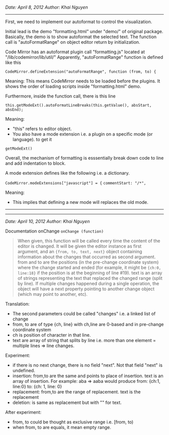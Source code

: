 *Date: April 8, 2012*
*Author: Khai Nguyen*
* * *

First, we need to implement our autoformat to control the visualization.

Initial lead is the demo "formatting.html" under "demo/" of original package.
Basically, the demo is to show autoformat the selected text.
The function call is "autoFormatRange" on object editor return by initialization.

Code Mirror has an autoformat plugin call "formatting.js" located at "/lib/codemirror/lib/util/"
Apparently, "autoFormatRange" function is defined like this

`CodeMirror.defineExtension("autoFormatRange", function (from, to) {`

Meaning:
This means CodeMirror needs to be loaded before the plugins. It shows
the order of loading scripts inside "formatting.html" demo.

Furthermore, inside the function call, there is this line

`this.getModeExt().autoFormatLineBreaks(this.getValue(), absStart, absEnd);`

Meaning:
+ "this" refers to editor object.
+ You also have a mode extension i.e. a plugin on a specific mode (or language). to get it

`getModeExt()`

Overall, the mechanism of formatting is esssentially break down code
to line and add indentation to block.

A mode extension defines like the following i.e. a dictionary.

`CodeMirror.modeExtensions["javascript"] = {`
`commentStart: "/*",`

Meaning:
+ This implies that defining a new mode will replaces the old mode.

* * *
* * *

*Date: April 10, 2012*
*Author: Khai Nguyen*

Documentation onChange
`onChange (function)`
> When given, this function will be called every time the content of the editor is changed. 
> It will be given the editor instance as first argument, and an `{from, to, text, next}` object 
> containing information about the changes that occurred as second argument. from and to are the 
> positions (in the pre-change coordinate system) where the change started and ended (for example, 
> it might be `{ch:0, line:18}` if the position is at the beginning of line #19). text is an array of 
> strings representing the text that replaced the changed range (split by line). If multiple changes 
> happened during a single operation, the object will have a next property pointing to another change 
> object (which may point to another, etc).

Translation:
+ The second parameters could be called "changes" i.e. a linked list of change
+ from, to are of type {ch, line} with ch,line are 0-based and in pre-change coordinate system
+ ch is position of character in that line.
+ text are array of string that splits by line i.e. more than one element = multiple lines => line changes.

Experiment:
+ if there is no next change, there is no field "next". Not that field "next" is undefined.
+ insertion: from,to are the same and points to place of insertion. text is an array of insertion. For example: aba => aaba would produce from: {ch:1, line:0} to: {ch: 1, line: 0} 
+ replacement: from,to are the range of replacement. text is the replacement
+ deletion: is same as replacement but with "" for text.

After experiment:
+ from, to could be thought as exclusive range i.e. [from, to)
+ when from, to are equals, it mean empty range.
